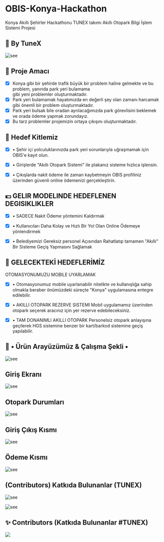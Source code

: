 # OBIS-Konya-Hackathon
Konya Akıllı Şehirler Hackathonu TUNEX takımı Akıllı Otopark Bilgi İşlem Sistemi Projesi

## 🏴 By TuneX 
![see](https://i.hizliresim.com/93r66og.png)

## 📑 Proje Amacı
- [x] Konya gibi bir şehirde trafik büyük bir problem haline
      gelmekte ve bu problem, yanında park yeri bulamama    
      gibi yeni problemler oluşturmaktadır.
- [x] Park yeri bulamamak hayatımızda en değerli şey olan
      zamanı harcamak gibi önemli bir problem
      oluşturmaktadır.
- [x] Park yeri bulsak bile oradan ayrılacağımızda park
      görevlisini beklemek ve orada ödeme yapmak zorundayız.
- [x] Bu tarz problemler projemizin ortaya çıkışını oluşturmaktadır.

## 🚧 Hedef Kitlemiz
- [x] • Şehir içi yolculuklarınızda park yeri sorunlarıyla uğraşmamak
      için OBIS'e kayıt olun.

- [x] • Girişlerde "Akıllı Otopark Sistemi" ile plakanız sisteme hızlıca
      işlensin.

- [x] • Çıkışlarda nakit ödeme ile zaman kaybetmeyin OBIS profiliniz
      üzerinden güvenli online ödemenizi gerçekleştirin.
      
## 💵 GELIR MODELINDE HEDEFLENEN DEGISIKLIKLER
- [x] • SADECE Nakit Ödeme yöntemini Kaldırmak
      
- [x] • Kullanıcıları Daha Kolay ve Hızlı Bir Yol
      Olan Online Ödemeye yönlendirmek


- [x] • Belediyemizi Gereksiz personel Açısından
        Rahatlatıp tamamen "Akıllı" Bir Sisteme
        Geçiş Yapmasını Sağlamak   
        
## 📑 GELECEKTEKİ HEDEFLERİMİZ
OTOMASYONUMUZU MOBILE UYARLAMAK

- [x] • Otomasyonumuz mobile uyarlanabilir nitelikte ve kullanışlığa sahip
        olmakla beraber önümüzdeki süreçte "Konya" uygulamasına entegre
        edilebilir.

- [x] • AKILLI OTOPARK REZERVE SISTEMI
        Mobil uygulamamız üzerinden otopark seçerek aracınız için yer
        rezerve edebileceksiniz.

- [x] • TAM DONANIMLI AKILLI OTOPARK
        Personelsiz otopark anlayışına geçilerek HGS sistemine benzer bir
        kart/barkod sistemine geçiş yapılabilir.

## 📑 • Ürün Arayüzümüz & Çalışma Şekli •
![see](https://i.hizliresim.com/3aiwcz6.png)

## Giriş Ekranı
![see](https://i.hizliresim.com/7mttjil.png)
## Otopark Durumları
![see](https://i.hizliresim.com/1xopxi9.)
## Giriş Çıkış Kısmı
![see](https://i.hizliresim.com/2dypza3.)
## Ödeme Kısmı
![see](https://i.hizliresim.com/p89hfeg.)
## (Contributors) Katkıda Bulunanlar (TUNEX)

![see](https://i.hizliresim.com/l802xe8.png)

![see](https://i.hizliresim.com/77jf81j.png)

## ✨ Contributors (Katkıda Bulunanlar #TUNEX)
<a href="https://github.com/yekaranfil/OBIS-Konya-Hackathon/graphs/contributors">
  <img src="https://contributors-img.web.app/image?repo=yekaranfil/OBIS-Konya-Hackathon" />
</a>



